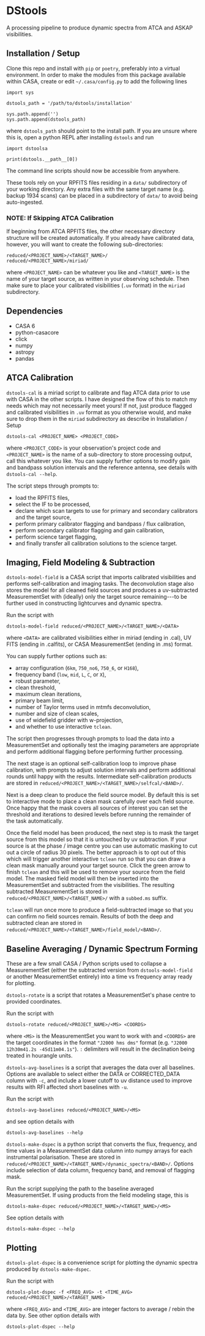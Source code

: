 # DStools #

A processing pipeline to produce dynamic spectra from ATCA and ASKAP visibilities.

## Installation / Setup ##

Clone this repo and install with `pip` or `poetry`, preferably into a virtual environment. In order to make the modules from this package available within CASA, create or edit `~/.casa/config.py` to add the following lines
```
import sys

dstools_path = '/path/to/dstools/installation'

sys.path.append('')
sys.path.append(dstools_path)
```
where `dstools_path` should point to the install path. If you are unsure where this is, open a python REPL after installing `dstools` and run
```
import dstoolsa

print(dstools.__path__[0])
```

The command line scripts should now be accessible from anywhere.

These tools rely on your RPFITS files residing in a `data/` subdirectory of your working directory. Any extra files with the same target name (e.g. backup 1934 scans) can be placed in a subdirectory of `data/` to avoid being auto-ingested.

### NOTE: If Skipping ATCA Calibration ###

If beginning from ATCA RPFITS files, the other necessary directory structure will be created automatically. If you already have calibrated data, however, you will want to create the following sub-directories:
```
reduced/<PROJECT_NAME>/<TARGET_NAME>/
reduced/<PROJECT_NAME>/miriad/
```
where `<PROJECT_NAME>` can be whatever you like and `<TARGET_NAME>` is the name of your target source, as written in your observing schedule. Then make sure to place your calibrated visibilities (`.uv` format) in the `miriad` subdirectory.

## Dependencies ##

* CASA 6
* python-casacore
* click
* numpy
* astropy
* pandas

## ATCA Calibration ##

`dstools-cal` is a miriad script to calibrate and flag ATCA data prior to use with CASA in the other scripts. I have designed the flow of this to match my needs which may not necessarily meet yours! If not, just produce flagged and calibrated visibilities in `.uv` format as you otherwise would, and make sure to drop them in the `miriad` subdirectory as describe in Installation / Setup

```
dstools-cal <PROJECT_NAME> <PROJECT_CODE>
```
where `<PROJECT_CODE>` is your observation's project code and `<PROJECT_NAME>` is the name of a sub-directory to store processing output, call this whatever you like. You can supply further options to modify gain and bandpass solution intervals and the reference antenna, see details with `dstools-cal --help`.

The script steps through prompts to:
* load the RPFITS files, 
* select the IF to be processed, 
* declare which scan targets to use for primary and secondary calibrators and the target source,
* perform primary calibrator flagging and bandpass / flux calibration,
* perform secondary calibrator flagging and gain calibration,
* perform science target flagging,
* and finally transfer all calibration solutions to the science target.

## Imaging, Field Modeling \& Subtraction ##

`dstools-model-field` is a CASA script that imports calibrated visibilities and performs self-calibration and imaging tasks. The deconvolution stage also stores the model for all cleaned field sources and produces a uv-subtracted MeasurementSet with (ideally) only the target source remaining---to be further used in constructing lightcurves and dynamic spectra.

Run the script with
```
dstools-model-field reduced/<PROJECT_NAME>/<TARGET_NAME>/<DATA>
```
where `<DATA>` are calibrated visibilities either in miriad (ending in .cal), UV FITS (ending in .calfits), or CASA MeasurementSet (ending in .ms) format.

You can supply further options such as:
* array configuration (`6km`, `750_no6`, `750_6`, or `H168`),
* frequency band (`low`, `mid`, `L`, `C`, or `X`),
* robust parameter,
* clean threshold,
* maximum clean iterations,
* primary beam limit,
* number of Taylor terms used in mtmfs deconvolution,
* number and size of clean scales,
* use of widefield gridder with w-projection,
* and whether to use interactive `tclean`.

The script then progresses through prompts to load the data into a MeasurementSet and optionally test the imaging parameters are appropriate and perform additional flagging before performing further processing. 

The next stage is an optional self-calibration loop to improve phase calibration, with prompts to adjust solution intervals and perform additional rounds until happy with the results. Intermediate self-calibration products are stored in `reduced/<PROJECT_NAME>/<TARGET_NAME>/selfcal/<BAND>/`.

Next is a deep clean to produce the field source model. By default this is set to interactive mode to place a clean mask carefully over each field source. Once happy that the mask covers all sources of interest you can set the threshold and iterations to desired levels before running the remainder of the task automatically. 

Once the field model has been produced, the next step is to mask the target source from this model so that it is untouched by uv subtraction. If your source is at the phase / image centre you can use automatic masking to cut out a circle of radius 30 pixels. The better approach is to opt out of this which will trigger another interactive `tclean` run so that you can draw a clean mask manually around your target source. Click the green arrow to finish `tclean` and this will be used to remove your source from the field model. The masked field model will then be inserted into the MeasurementSet and subtracted from the visibilities. The resulting subtracted MeasurementSet is stored in `reduced/<PROJECT_NAME>/<TARGET_NAME>/` with a `subbed.ms` suffix.

`tclean` will run once more to produce a field-subtracted image so that you can confirm no field sources remain. Results of both the deep and subtracted clean are stored in `reduced/<PROJECT_NAME>/<TARGET_NAME>/field_model/<BAND>/`.

## Baseline Averaging / Dynamic Spectrum Forming ##

These are a few small CASA / Python scripts used to collapse a MeasurementSet (either the subtracted version from `dstools-model-field` or another MeasurementSet entirely) into a time vs frequency array ready for plotting.

`dstools-rotate` is a script that rotates a MeasurementSet's phase centre to provided coordinates. 

Run the script with
```
dstools-rotate reduced/<PROJECT_NAME>/<MS> <COORDS>
```
where `<MS>` is the MeasurementSet you want to work with and `<COORDS>` are the target coordinates in the format `"J2000 hms dms"` format (e.g. `"J2000 12h30m41.2s -45d11m04.1s"`). `:` delimiters will result in the declination being treated in hourangle units.

`dstools-avg-baselines` is a script that averages the data over all baselines. Options are available to select either the DATA or CORRECTED_DATA column with `-c`, and include a lower cutoff to uv distance used to improve results with RFI affected short baselines with `-u`. 

Run the script with
```
dstools-avg-baselines reduced/<PROJECT_NAME>/<MS>
```
and see option details with
```
dstools-avg-baselines --help
```

`dstools-make-dspec` is a python script that converts the flux, frequency, and time values in a MeasurementSet data column into numpy arrays for each instrumental polarisation. These are stored in `reduced/<PROJECT_NAME>/<TARGET_NAME>/dynamic_spectra/<BAND>/`. Options include selection of data column, frequency band, and removal of flagging mask.

Run the script supplying the path to the baseline averaged MeasurementSet. If using products from the field modeling stage, this is
```
dstools-make-dspec reduced/<PROJECT_NAME>/<TARGET_NAME>/<MS>
```
See option details with
```
dstools-make-dspec --help
```

## Plotting ##

`dstools-plot-dspec` is a convenience script for plotting the dynamic spectra produced by `dstools-make-dspec`.

Run the script with
```
dstools-plot-dspec -f <FREQ_AVG> -t <TIME_AVG> reduced/<PROJECT_NAME>/<TARGET_NAME>
```
where `<FREQ_AVG>` and `<TIME_AVG>` are integer factors to average / rebin the data by. See other option details with
```
dstools-plot-dspec --help
```
